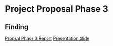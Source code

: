 # Project Proposal Phase 3


## **Finding**
[Propsal Phase 3 Report](https://github.com/Ramimoha1/-Project1_SAD_20232024/blob/48fd88366e2718ef52f4d5b031be51761f894171/Proposal%20Phase%203/SAD%20Project%20Phase%203%20_grp8.pdf)
[Presentation Slide](https://github.com/Ramimoha1/-Project1_SAD_20232024/blob/4bd67245a3b21daa6e268f5853d521db238ac7de/Proposal%20Phase%203/Presentation_grp8.pdf)
